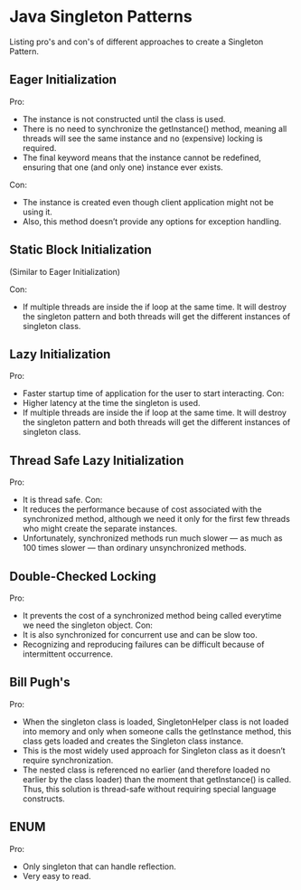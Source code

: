Java Singleton Patterns
=======================
Listing pro's and con's of different approaches to create a Singleton Pattern.

Eager Initialization
--------------------
Pro:
 - The instance is not constructed until the class is used.
 - There is no need to synchronize the getInstance() method, meaning all threads will see the same instance and no (expensive) locking is required.
 - The final keyword means that the instance cannot be redefined, ensuring that one (and only one) instance ever exists.

Con:
 - The instance is created even though client application might not be using it.
 - Also, this method doesn’t provide any options for exception handling.
 
Static Block Initialization
---------------------------
(Similar to Eager Initialization)

Con:
 - If multiple threads are inside the if loop at the same time. It will destroy the singleton pattern and both threads will get the different instances of singleton class.

Lazy Initialization
-------------------
Pro:
 - Faster startup time of application for the user to start interacting.
Con:
 - Higher latency at the time the singleton is used.
 - If multiple threads are inside the if loop at the same time. It will destroy the singleton pattern and both threads will get the different instances of singleton class.

Thread Safe Lazy Initialization
-------------------------------
Pro:
 - It is thread safe.
Con:
 - It reduces the performance because of cost associated with the synchronized method, although we need it only for the first few threads who might create the separate instances.
 - Unfortunately, synchronized methods run much slower — as much as 100 times slower — than ordinary unsynchronized methods.

Double-Checked Locking
----------------------
Pro:
 - It prevents the cost of a synchronized method being called everytime we need the singleton object.
Con:
 - It is also synchronized for concurrent use and can be slow too.
 - Recognizing and reproducing failures can be difficult because of intermittent occurrence.
 
Bill Pugh's
-----------
Pro:
 - When the singleton class is loaded, SingletonHelper class is not loaded into memory and only when someone calls the getInstance method, this class gets loaded and creates the Singleton class instance.
 - This is the most widely used approach for Singleton class as it doesn’t require synchronization.
 - The nested class is referenced no earlier (and therefore loaded no earlier by the class loader) than the moment that getInstance() is called. Thus, this solution is thread-safe without requiring special language constructs.

ENUM
----
Pro:
 - Only singleton that can handle reflection.
 - Very easy to read.